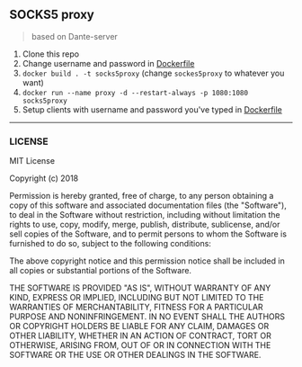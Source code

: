 ## SOCKS5 proxy

> based on Dante-server

1. Clone this repo
2. Change username and password in [Dockerfile](Dockerfile)
3. `docker build . -t socks5proxy` (change `sockes5proxy` to whatever you want)
4. `docker run --name proxy -d --restart-always -p 1080:1080 socks5proxy`
5. Setup clients with username and password you've typed in [Dockerfile](Dockerfile)

---

### LICENSE

MIT License

Copyright (c) 2018

Permission is hereby granted, free of charge, to any person obtaining a copy
of this software and associated documentation files (the "Software"), to deal
in the Software without restriction, including without limitation the rights
to use, copy, modify, merge, publish, distribute, sublicense, and/or sell
copies of the Software, and to permit persons to whom the Software is
furnished to do so, subject to the following conditions:

The above copyright notice and this permission notice shall be included in all
copies or substantial portions of the Software.

THE SOFTWARE IS PROVIDED "AS IS", WITHOUT WARRANTY OF ANY KIND, EXPRESS OR
IMPLIED, INCLUDING BUT NOT LIMITED TO THE WARRANTIES OF MERCHANTABILITY,
FITNESS FOR A PARTICULAR PURPOSE AND NONINFRINGEMENT. IN NO EVENT SHALL THE
AUTHORS OR COPYRIGHT HOLDERS BE LIABLE FOR ANY CLAIM, DAMAGES OR OTHER
LIABILITY, WHETHER IN AN ACTION OF CONTRACT, TORT OR OTHERWISE, ARISING FROM,
OUT OF OR IN CONNECTION WITH THE SOFTWARE OR THE USE OR OTHER DEALINGS IN THE
SOFTWARE.
